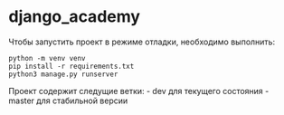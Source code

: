 # django_academy
Чтобы запустить проект в режиме отладки, необходимо выполнить:
```
python -m venv venv
pip install -r requirements.txt
python3 manage.py runserver
```
Проект содержит следущие ветки:
	- dev для текущего состояния
	- master для стабильной версии
